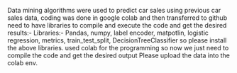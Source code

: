 Data mining algorithms were used to predict car sales using previous car sales data, coding was done in google colab and then 	transferred to github
need to have libraries to compile and execute the code and get the desired results:- Libraries:- Pandas, numpy, label encoder, matpotlin, logistic regression, metrics, 	train_test_split, DecisionTreeClassifier	so please install the above libraries.
used colab for the programming so now we just need to compile the code and get the 	desired output
Please upload the data into the colab env. 

